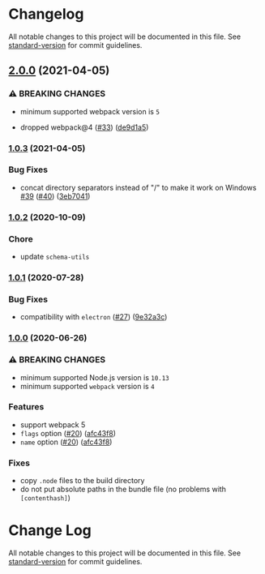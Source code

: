 # Changelog

All notable changes to this project will be documented in this file. See [standard-version](https://github.com/conventional-changelog/standard-version) for commit guidelines.

## [2.0.0](https://github.com/webpack-contrib/node-loader/compare/v1.0.3...v2.0.0) (2021-04-05)


### ⚠ BREAKING CHANGES

* minimum supported webpack version is `5`

* dropped webpack@4 ([#33](https://github.com/webpack-contrib/node-loader/issues/33)) ([de9d1a5](https://github.com/webpack-contrib/node-loader/commit/de9d1a5a2ec39868217d03569352811fc0df1a8f))

### [1.0.3](https://github.com/webpack-contrib/node-loader/compare/v1.0.2...v1.0.3) (2021-04-05)


### Bug Fixes

* concat directory separators instead of "/" to make it work on Windows [#39](https://github.com/webpack-contrib/node-loader/issues/39) ([#40](https://github.com/webpack-contrib/node-loader/issues/40)) ([3eb7041](https://github.com/webpack-contrib/node-loader/commit/3eb7041089b2f17b7125aba38670d63166b9a5c9))

### [1.0.2](https://github.com/webpack-contrib/node-loader/compare/v1.0.1...v1.0.2) (2020-10-09)

### Chore

* update `schema-utils`

### [1.0.1](https://github.com/webpack-contrib/node-loader/compare/v1.0.0...v1.0.1) (2020-07-28)


### Bug Fixes

* compatibility with `electron` ([#27](https://github.com/webpack-contrib/node-loader/issues/27)) ([9e32a3c](https://github.com/webpack-contrib/node-loader/commit/9e32a3cc46c4d846d0c4b1c76a5b29d60ad83929))

### [1.0.0](https://github.com/webpack-contrib/node-loader/compare/v0.6.0...v1.0.0) (2020-06-26)

### ⚠ BREAKING CHANGES

* minimum supported Node.js version is `10.13`
* minimum supported `webpack` version is `4`

### Features

* support webpack 5
* `flags` option ([#20](https://github.com/webpack-contrib/node-loader/issues/20)) ([afc43f8](https://github.com/webpack-contrib/node-loader/commit/afc43f80046402774037a8c0de5e513f2795ffa1))
* `name` option ([#20](https://github.com/webpack-contrib/node-loader/issues/20)) ([afc43f8](https://github.com/webpack-contrib/node-loader/commit/afc43f80046402774037a8c0de5e513f2795ffa1))

### Fixes

* copy `.node` files to the build directory
* do not put absolute paths in the bundle file (no problems with `[contenthash]`)

# Change Log

All notable changes to this project will be documented in this file. See [standard-version](https://github.com/conventional-changelog/standard-version) for commit guidelines.

